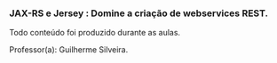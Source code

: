 ﻿### JAX-RS e Jersey : Domine a criação de webservices REST.

Todo conteúdo foi produzido durante as aulas.

Professor(a): Guilherme Silveira.